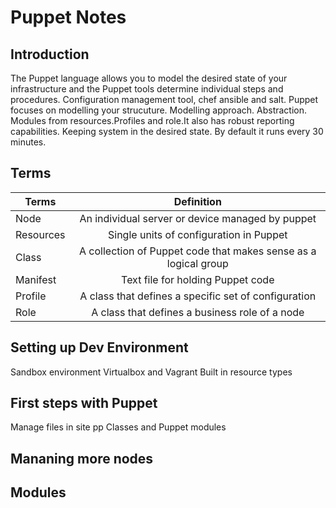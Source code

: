 # Puppet Notes 

## Introduction 
The Puppet language allows you to model the desired state of your infrastructure and the Puppet tools determine individual steps and procedures.
Configuration management tool, chef ansible and salt. Puppet focuses on modelling your strucuture. Modelling approach. Abstraction. Modules from resources.Profiles and role.It also has robust reporting capabilities. Keeping system in the desired state. By default it runs every 30 minutes. 
## Terms 

| Terms   |      Definition      |
|----------|:-------------:|
| Node |   An individual server or device managed by puppet | 
| Resources |    Single units of configuration in Puppet   |  
| Class | A collection of Puppet code that makes sense as a logical group|  
| Manifest | Text file for holding Puppet code | 
| Profile | A class that defines a specific set of configuration | 
| Role | A class that defines a business role of a node | 
 


## Setting up Dev Environment
Sandbox environment 
Virtualbox and Vagrant
Built in resource types 

## First steps with Puppet 
Manage files in site pp
Classes and Puppet modules 
## Mananing more nodes 
## Modules 